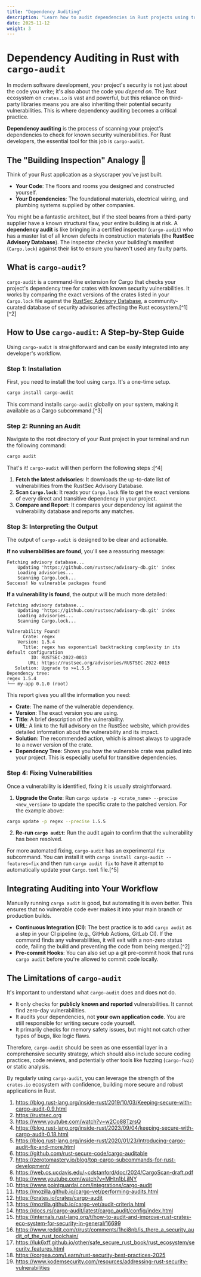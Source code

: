 ```yaml
---
title: "Dependency Auditing"
description: "Learn how to audit dependencies in Rust projects using tools like cargo-audit."
date: 2025-11-12
weight: 3
---
```


# Dependency Auditing in Rust with `cargo-audit`

In modern software development, your project's security is not just about the code you write; it's also about the code you *depend on*. The Rust ecosystem on `crates.io` is vast and powerful, but this reliance on third-party libraries means you are also inheriting their potential security vulnerabilities. This is where dependency auditing becomes a critical practice.

**Dependency auditing** is the process of scanning your project's dependencies to check for known security vulnerabilities. For Rust developers, the essential tool for this job is `cargo-audit`.

## The "Building Inspection" Analogy 🏢

Think of your Rust application as a skyscraper you've just built.

- **Your Code**: The floors and rooms you designed and constructed yourself.
- **Your Dependencies**: The foundational materials, electrical wiring, and plumbing systems supplied by other companies.

You might be a fantastic architect, but if the steel beams from a third-party supplier have a known structural flaw, your entire building is at risk. A **dependency audit** is like bringing in a certified inspector (`cargo-audit`) who has a master list of all known defects in construction materials (the **RustSec Advisory Database**). The inspector checks your building's manifest (`Cargo.lock`) against their list to ensure you haven't used any faulty parts.

## What is `cargo-audit`?

`cargo-audit` is a command-line extension for Cargo that checks your project's dependency tree for crates with known security vulnerabilities. It works by comparing the exact versions of the crates listed in your `Cargo.lock` file against the [RustSec Advisory Database](https://rustsec.org), a community-curated database of security advisories affecting the Rust ecosystem.[^1][^2]

## How to Use `cargo-audit`: A Step-by-Step Guide

Using `cargo-audit` is straightforward and can be easily integrated into any developer's workflow.

### Step 1: Installation

First, you need to install the tool using `cargo`. It's a one-time setup.

```bash
cargo install cargo-audit
```

This command installs `cargo-audit` globally on your system, making it available as a Cargo subcommand.[^3]

### Step 2: Running an Audit

Navigate to the root directory of your Rust project in your terminal and run the following command:

```bash
cargo audit
```

That's it! `cargo-audit` will then perform the following steps :[^4]

1. **Fetch the latest advisories**: It downloads the up-to-date list of vulnerabilities from the RustSec Advisory Database.
2. **Scan `Cargo.lock`**: It reads your `Cargo.lock` file to get the exact versions of every direct and transitive dependency in your project.
3. **Compare and Report**: It compares your dependency list against the vulnerability database and reports any matches.

### Step 3: Interpreting the Output

The output of `cargo-audit` is designed to be clear and actionable.

**If no vulnerabilities are found**, you'll see a reassuring message:

```
Fetching advisory database...
    Updating 'https://github.com/rustsec/advisory-db.git' index
    Loading advisories...
    Scanning Cargo.lock...
Success! No vulnerable packages found
```

**If a vulnerability is found**, the output will be much more detailed:

```
Fetching advisory database...
    Updating 'https://github.com/rustsec/advisory-db.git' index
    Loading advisories...
    Scanning Cargo.lock...

Vulnerability Found!
      Crate: regex
    Version: 1.5.4
      Title: regex has exponential backtracking complexity in its default configuration
         ID: RUSTSEC-2022-0013
        URL: https://rustsec.org/advisories/RUSTSEC-2022-0013
   Solution: Upgrade to >=1.5.5
Dependency tree:
regex 1.5.4
└── my-app 0.1.0 (root)
```

This report gives you all the information you need:

- **Crate**: The name of the vulnerable dependency.
- **Version**: The exact version you are using.
- **Title**: A brief description of the vulnerability.
- **URL**: A link to the full advisory on the RustSec website, which provides detailed information about the vulnerability and its impact.
- **Solution**: The recommended action, which is almost always to upgrade to a newer version of the crate.
- **Dependency Tree**: Shows you how the vulnerable crate was pulled into your project. This is especially useful for transitive dependencies.


### Step 4: Fixing Vulnerabilities

Once a vulnerability is identified, fixing it is usually straightforward.

1. **Upgrade the Crate**: Run `cargo update -p <crate_name> --precise <new_version>` to update the specific crate to the patched version. For the example above:

```bash
cargo update -p regex --precise 1.5.5
```

2. **Re-run `cargo audit`**: Run the audit again to confirm that the vulnerability has been resolved.

For more automated fixing, `cargo-audit` has an experimental `fix` subcommand. You can install it with `cargo install cargo-audit --features=fix` and then run `cargo audit fix` to have it attempt to automatically update your `Cargo.toml` file.[^5]

## Integrating Auditing into Your Workflow

Manually running `cargo audit` is good, but automating it is even better. This ensures that no vulnerable code ever makes it into your main branch or production builds.

- **Continuous Integration (CI)**: The best practice is to add `cargo audit` as a step in your CI pipeline (e.g., GitHub Actions, GitLab CI). If the command finds any vulnerabilities, it will exit with a non-zero status code, failing the build and preventing the code from being merged.[^2]
- **Pre-commit Hooks**: You can also set up a git pre-commit hook that runs `cargo audit` before you're allowed to commit code locally.


## The Limitations of `cargo-audit`

It's important to understand what `cargo-audit` does and does not do.

- It only checks for **publicly known and reported** vulnerabilities. It cannot find zero-day vulnerabilities.
- It audits your dependencies, not **your own application code**. You are still responsible for writing secure code yourself.
- It primarily checks for memory safety issues, but might not catch other types of bugs, like logic flaws.

Therefore, `cargo-audit` should be seen as one essential layer in a comprehensive security strategy, which should also include secure coding practices, code reviews, and potentially other tools like fuzzing (`cargo-fuzz`) or static analysis.

By regularly using `cargo-audit`, you can leverage the strength of the `crates.io` ecosystem with confidence, building more secure and robust applications in Rust.

1. https://blog.rust-lang.org/inside-rust/2019/10/03/Keeping-secure-with-cargo-audit-0.9.html
2. https://rustsec.org
3. https://www.youtube.com/watch?v=w2Co88TzrsQ
4. https://blog.rust-lang.org/inside-rust/2023/09/04/keeping-secure-with-cargo-audit-0.18.html
5. https://blog.rust-lang.org/inside-rust/2020/01/23/Introducing-cargo-audit-fix-and-more.html
6. https://github.com/rust-secure-code/cargo-auditable
7. https://zerotomastery.io/blog/top-cargo-subcommands-for-rust-development/
8. https://web.cs.ucdavis.edu/~cdstanford/doc/2024/CargoScan-draft.pdf
9. https://www.youtube.com/watch?v=MHtn1bLjlNY
10. https://www.pointguardai.com/integrations/cargo-audit
11. https://mozilla.github.io/cargo-vet/performing-audits.html
12. https://crates.io/crates/cargo-audit
13. https://mozilla.github.io/cargo-vet/audit-criteria.html
14. https://docs.rs/cargo-audit/latest/cargo_audit/config/index.html
15. https://internals.rust-lang.org/t/how-to-audit-and-improve-rust-crates-eco-system-for-security-in-general/16699
16. https://www.reddit.com/r/rust/comments/1hci8nb/is_there_a_security_audit_of_the_rust_toolchain/
17. https://luk6xff.github.io/other/safe_secure_rust_book/rust_ecosystem/security_features.html
18. https://corgea.com/Learn/rust-security-best-practices-2025
19. https://www.kodemsecurity.com/resources/addressing-rust-security-vulnerabilities
